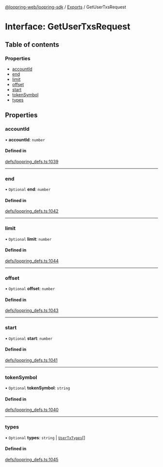 [@loopring-web/loopring-sdk](../README.md) / [Exports](../modules.md) / GetUserTxsRequest

# Interface: GetUserTxsRequest

## Table of contents

### Properties

- [accountId](GetUserTxsRequest.md#accountid)
- [end](GetUserTxsRequest.md#end)
- [limit](GetUserTxsRequest.md#limit)
- [offset](GetUserTxsRequest.md#offset)
- [start](GetUserTxsRequest.md#start)
- [tokenSymbol](GetUserTxsRequest.md#tokensymbol)
- [types](GetUserTxsRequest.md#types)

## Properties

### accountId

• **accountId**: `number`

#### Defined in

[defs/loopring_defs.ts:1039](https://github.com/Loopring/loopring_sdk/blob/ea87b1c/src/defs/loopring_defs.ts#L1039)

___

### end

• `Optional` **end**: `number`

#### Defined in

[defs/loopring_defs.ts:1042](https://github.com/Loopring/loopring_sdk/blob/ea87b1c/src/defs/loopring_defs.ts#L1042)

___

### limit

• `Optional` **limit**: `number`

#### Defined in

[defs/loopring_defs.ts:1044](https://github.com/Loopring/loopring_sdk/blob/ea87b1c/src/defs/loopring_defs.ts#L1044)

___

### offset

• `Optional` **offset**: `number`

#### Defined in

[defs/loopring_defs.ts:1043](https://github.com/Loopring/loopring_sdk/blob/ea87b1c/src/defs/loopring_defs.ts#L1043)

___

### start

• `Optional` **start**: `number`

#### Defined in

[defs/loopring_defs.ts:1041](https://github.com/Loopring/loopring_sdk/blob/ea87b1c/src/defs/loopring_defs.ts#L1041)

___

### tokenSymbol

• `Optional` **tokenSymbol**: `string`

#### Defined in

[defs/loopring_defs.ts:1040](https://github.com/Loopring/loopring_sdk/blob/ea87b1c/src/defs/loopring_defs.ts#L1040)

___

### types

• `Optional` **types**: `string` \| [`UserTxTypes`](../enums/UserTxTypes.md)[]

#### Defined in

[defs/loopring_defs.ts:1045](https://github.com/Loopring/loopring_sdk/blob/ea87b1c/src/defs/loopring_defs.ts#L1045)

